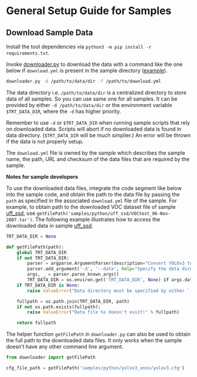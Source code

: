General Setup Guide for Samples
==============================


## Download Sample Data

Install the tool dependencies via `python3 -m pip install -r requirements.txt`.

Invoke [downloader.py](downloader.py) to download the data with
a command like the one below if `download.yml` is present in the
sample directory ([example](yolov3_onnx/download.yml)).

```sh
downloader.py -d /path/to/data/dir -f /path/to/download.yml
```

The data directory i.e. `/path/to/data/dir` is a centralized directory
to store data of all samples. So you can use same one for all samples.
It can be provided by either `-d /path/to/data/dir` or the environment variable
`$TRT_DATA_DIR`, where the `-d` has higher priority.

Remember to use `-d` or `$TRT_DATA_DIR` when running sample scripts
that rely on downloaded data. Scripts will abort if no downloaded data
is found in data directory. (`$TRT_DATA_DIR` will be much simplier.)
An error will be thrown if the data is not properly setup.

The `download.yml` file is owned by the sample which describes the sample
name, the path, URL and checksum of the data files that are required by the sample.


**Notes for sample developers**

To use the downloaded data files, integrate the code segment like below into
the sample code, and obtain the path to the data file by passing the `path`
as specified in the associated `download.yml` file of the sample.
For example, to obtain path to the downloaded VOC dataset file of sample
[uff_ssd](uff_ssd), use `getFilePath('samples/python/uff_ssd/VOCtest_06-Nov-2007.tar')`.
The following example illustrates how to access the downloaded data in sample [uff_ssd](uff_ssd).

```py
TRT_DATA_DIR = None

def getFilePath(path):
    global TRT_DATA_DIR
    if not TRT_DATA_DIR:
        parser = argparse.ArgumentParser(description="Convert YOLOv3 to ONNX model")
        parser.add_argument('-d', '--data', help="Specify the data directory where it is saved in. $TRT_DATA_DIR will be overwritten by this argument.")
        args, _ = parser.parse_known_args()
        TRT_DATA_DIR = os.environ.get('TRT_DATA_DIR', None) if args.data is None else args.data
    if TRT_DATA_DIR is None:
        raise ValueError("Data directory must be specified by either `-d $DATA` or environment variable $TRT_DATA_DIR.")

    fullpath = os.path.join(TRT_DATA_DIR, path)
    if not os.path.exists(fullpath):
        raise ValueError("Data file %s doesn't exist!" % fullpath)

    return fullpath
```

The helper function `getFilePath` in `downloader.py` can also be used to obtain the
full path to the downloaded data files. It only works when the sample doesn't have 
any other command line argument.

```py
from downloader import getFilePath

cfg_file_path = getFilePath('samples/python/yolov3_onnx/yolov3.cfg')
```
